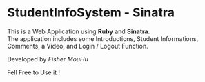 # StudentInfoSystem - Sinatra

This is a Web Application using **Ruby** and **Sinatra**.<br>
The application includes some Introductions, Student Informations, Comments, a Video, and Login / Logout Function.

Developed by *Fisher MouHu*

Fell Free to Use it !
